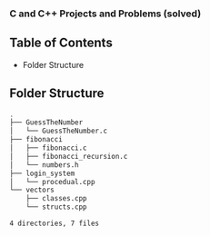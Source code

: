 ### C and C++ Projects and Problems (solved)

## Table of Contents

- Folder Structure

## Folder Structure

```bash
.
├── GuessTheNumber
│   └── GuessTheNumber.c
├── fibonacci
│   ├── fibonacci.c
│   ├── fibonacci_recursion.c
│   └── numbers.h
├── login_system
│   └── procedual.cpp
└── vectors
    ├── classes.cpp
    └── structs.cpp

4 directories, 7 files
```
